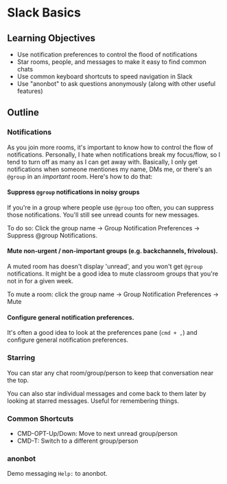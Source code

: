 # Slack Basics

## Learning Objectives

* Use notification preferences to control the flood of notifications
* Star rooms, people, and messages to make it easy to find common chats
* Use common keyboard shortcuts to speed navigation in Slack
* Use "anonbot" to ask questions anonymously (along with other useful features)

## Outline

### Notifications

As you join more rooms, it's important to know how to control the flow of
notifications. Personally, I hate when notifications break my focus/flow, so I
tend to turn off as many as I can get away with. Basically, I only get
notifications when someone mentiones my name, DMs me, or there's an `@group` in
an *important* room. Here's how to do that:

#### Suppress `@group` notifications in noisy groups

If you're in a group where people use `@group` too often, you can suppress
those notifications. You'll still see unread counts for new messages.

To do so:
Click the group name -> Group Notification Preferences -> Suppress @group Notifications.

#### Mute non-urgent / non-important groups (e.g. backchannels, frivolous).

A muted room has doesn't display 'unread', and you won't get `@group` notifications. It might be a good idea to mute classroom groups that you're not in for a given week.

To mute a room:
click the group name -> Group Notification Preferences -> Mute

#### Configure general notification preferences.

It's often a good idea to look at the preferences pane (`cmd + ,`) and configure general notification preferences.


### Starring

You can star any chat room/group/person to keep that conversation near the top.

You can also star individual messages and come back to them later by looking at
starred messages. Useful for remembering things.

### Common Shortcuts

* CMD-OPT-Up/Down:  Move to next unread group/person
* CMD-T: Switch to a different group/person

### anonbot

Demo messaging `Help:` to anonbot.
